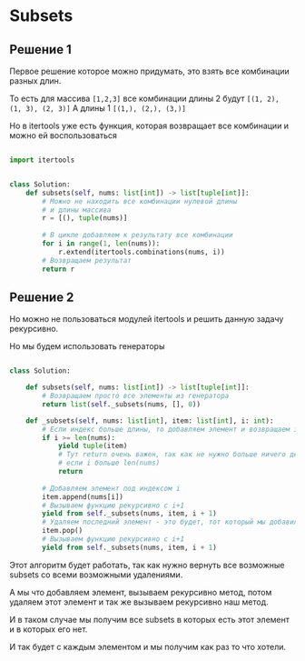 # Subsets


## Решение 1

Первое решение которое можно придумать, это взять все комбинации разных длин.

То есть для массива `[1,2,3]` все комбинации длины 2 будут `[(1, 2), (1, 3), (2, 3)]`
А длины 1 `[(1,), (2,), (3,)]`

Но в itertools уже есть функция, которая возвращает все комбинации и можно ей воспользоваться


```python

import itertools


class Solution:
    def subsets(self, nums: list[int]) -> list[tuple[int]]:
        # Можно не находить все комбинации нулевой длины 
        # и длины массива
        r = [(), tuple(nums)]
        
        # В цикле добавляем к результату все комбинации
        for i in range(1, len(nums)):
            r.extend(itertools.combinations(nums, i))
        # Возвращаем результат
        return r
```

## Решение 2

Но можно не пользоваться модулей itertools и решить данную задачу рекурсивно.

Но мы будем использовать генераторы

```python

class Solution:

    def subsets(self, nums: list[int]) -> list[tuple[int]]:
        # Возвращаем просто все элементы из генератора
        return list(self._subsets(nums, [], 0))

    def _subsets(self, nums: list[int], item: list[int], i: int):
        # Если индекс больше длины, то добавляем элемент и возвращаем значение
        if i >= len(nums):
            yield tuple(item)
            # Тут return очень важен, так как не нужно больше ничего делать, 
            # если i больше len(nums) 
            return
        
        # Добавляем элемент под индексом i
        item.append(nums[i])
        # Вызываем функцию рекурсивно с i+1
        yield from self._subsets(nums, item, i + 1)
        # Удаляем последний элемент - это будет, тот который мы добавили
        item.pop()
        # Вызываем функцию рекурсивно с i+1
        yield from self._subsets(nums, item, i + 1)
```


Этот алгоритм будет работать, так как нужно вернуть все возможные subsets со всеми возможными удалениями.

А мы что добавляем элемент, вызываем рекурсивно метод, потом удаляем этот элемент и так же вызываем рекурсивно наш метод.

И в таком случае мы получим все subsets в которых есть этот элемент и в которых его нет.

И так будет с каждым элементом и мы получим как раз то что хотели.
